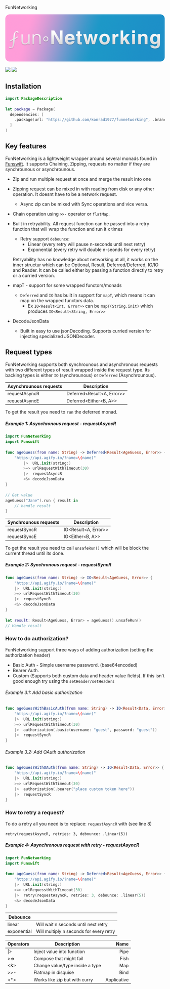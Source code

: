 FunNetworking

!["Logo"](https://github.com/konrad1977/funnetworking/blob/main/Images/logo.png)

![](https://img.shields.io/github/languages/top/konrad1977/funnetworking) ![](https://img.shields.io/github/license/konrad1977/funnetworking)


## Installation

```swift
import PackageDescription

let package = Package(
  dependencies: [
    .package(url: "https://github.com/konrad1977/funnetworking", .branch("main")),
  ]
)
```

## Key features

FunNetworking is a lightweight wrapper around several monads found in [Funswift](https://github.com/konrad1977/funswift). It supports Chaining, Zipping, requests no matter if they are synchrounous or asynchrounous. 

- Zip and run multiple request at once and merge the result into one

- Zipping request can be mixed in with reading from disk or any other operation. It doesnt have to be a network request.

  - Async zip can be mixed with Sync operations and vice versa. 

- Chain operation using `>>-` operator or `flatMap`. 

- Built in retryability. All request function can be passed into a retry function that will wrap the function and run it x times

  - Retry support `debounce`:
    - Linear (every retry will pause n-seconds until next retry)
    - Exponential (every retry will double n-seonds for every retry)

  Retryability has no knowledge about networking at all, it works on the inner structur which can be Optional<T>, Result<T>, Deferred<Either>/Deferred<Result>, IO<Result>/IO<Either> and Reader<Result>. It can be called either by passing a function directly to retry or a curried version.

- mapT - support for some wrapped functors/monads

  - `Deferred` and `IO` has built in support for `mapT`, which means it can map on the wrapped functors data. 
    - Ex `IO<Result<Int, Error>>` can be `mapT(String.init)` which produces `IO<Result<String, Error>>`

- DecodeJsonData

  - Built in easy to use jsonDecoding. Supports curried version for injecting specialized JSONDecoder.

## Request types

FunNetworking supports both synchrounous and asynchronous requests with two different types of result wrapped inside the request type. Its backing types is either `IO` (synchrounous) or `Deferred` (Asynchrounous). 

| Asynchrounous requests | Description                |
| ---------------------- | -------------------------- |
| requestAsyncR          | Deferred<Result<A, Error>> |
| requestAsyncE          | Deferred<Either<B, A>>     |

To get the result you need to `run` the deferred monad.

##### Example 1: Asynchronous request - requestAsyncR

```swift
import FunNetworking
import Funswift

func ageGuess(from name: String) -> Deferred<Result<AgeGuess, Error>> {
	"https://api.agify.io/?name=\(name)"
		|>	URL.init(string:)
		>=>	urlRequestWithTimeout(30)
		|>	requestAsyncR
		<&>	decodeJsonData
}

// Get value
ageGuess("Jane").run { result in 
	// handle result
}
```



| Synchrounous requests | Description          |
| --------------------- | -------------------- |
| requestSyncR          | IO<Result<A, Error>> |
| requestSyncE          | IO<Either<B, A>>     |

To get the result you need to call `unsafeRun()` which will be block the current thread until its done.

##### Example 2: Synchronous request - requestSyncR

```swift
func ageGuess(from name: String) -> IO<Result<AgeGuess, Error>> {
	"https://api.agify.io/?name=\(name)"
  	|>	URL.init(string:)
  	>=>	urlRequestWithTimeout(30)
  	|>	requestSyncR
  	<&>	decodeJsonData
}

let result: Result<AgeGuess, Error> = ageGuess().unsafeRun()
// Handle result
```

### How to do authorization?

FunNetworking support three ways of adding authorization (setting the authorization header)

-  Basic Auth - Simple username password. (base64encoded)
-  Bearer Auth. 
- Custom (Supports both custom data and header value fields). If this isn't good enough try using the `setHeader/setHeaders`

###### Example 3.1: Add basic authorization

```swift
func ageGuessWithBasicAuth(from name: String) -> IO<Result<Data, Error>> {
	"https://api.agify.io/?name=\(name)"
  	|>	URL.init(string:)
  	>=>	urlRequestWithTimeout(30)
  	|>	authorization(.basic(username: "guest", password: "guest"))
  	|>	requestSyncR
}
```

###### Example 3.2: Add OAuth authorization

```swift
func ageGuessWithOAuth(from name: String) -> IO<Result<Data, Error>> {
	"https://api.agify.io/?name=\(name)"
  	|>	URL.init(string:)
  	>=>	urlRequestWithTimeout(30)
  	|>	authorization(.bearer("place custom token here"))
  	|>	requestSyncR
}
```

### How to retry a request?

To do a retry all you need is to replace: `requestAsyncR` with (see line 8)

`retry(requestAsyncR, retries: 3, debounce: .linear(5))`

##### Example 4: Asynchronous request with retry - requestAsyncR

```swift
import FunNetworking
import Funswift

func ageGuess(from name: String) -> Deferred<Result<AgeGuess, Error>> {
	"https://api.agify.io/?name=\(name)"
  	|> 	URL.init(string:)
  	>=>	urlRequesstWithTimeout(30)
  	|>	retry(requestAsyncR, retries: 3, debounce: .linear(5))
  	<&>	decodeJsonData
}
```

| Debounce    |                                         |
| ----------- | --------------------------------------- |
| linear      | Will wait n seconds until next retry    |
| exponential | Will multiply n seconds for every retry |



| Operators | Description                     |        Name |
| --------- | ------------------------------- | ----------: |
| \|>       | Inject value into function      |        Pipe |
| >=>       | Compose that might fail         |        Fish |
| <&>       | Change value/type inside a type |         Map |
| >>-       | Flatmap in disquise             |        Bind |
| <*>       | Works like zip but with curry   | Applicative |
